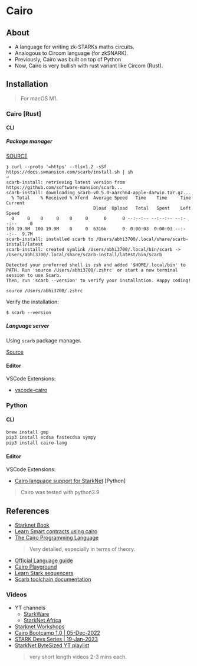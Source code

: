 # Cairo

## About

- A language for writing zk-STARKs maths circuits.
- Analogous to Circom language (for zkSNARK).
- Previously, Cairo was built on top of Python
- Now, Cairo is very bullish with rust variant like Circom (Rust).

## Installation

> For macOS M1.

### Cairo [Rust]

#### CLI

##### Package manager

[SOURCE](https://docs.swmansion.com/scarb/docs/install#quick-installation)

```console
❯ curl --proto '=https' --tlsv1.2 -sSf https://docs.swmansion.com/scarb/install.sh | sh                                                                                            ⏎
scarb-install: retrieving latest version from https://github.com/software-mansion/scarb...
scarb-install: downloading scarb-v0.5.0-aarch64-apple-darwin.tar.gz...
  % Total    % Received % Xferd  Average Speed   Time    Time     Time  Current
                                 Dload  Upload   Total   Spent    Left  Speed
  0     0    0     0    0     0      0      0 --:--:-- --:--:-- --:--:--     0
100 19.9M  100 19.9M    0     0  6316k      0  0:00:03  0:00:03 --:--:--  9.7M
scarb-install: installed scarb to /Users/abhi3700/.local/share/scarb-install/latest
scarb-install: created symlink /Users/abhi3700/.local/bin/scarb -> /Users/abhi3700/.local/share/scarb-install/latest/bin/scarb

Detected your preferred shell is zsh and added '$HOME/.local/bin' to PATH. Run 'source /Users/abhi3700/.zshrc' or start a new terminal session to use Scarb.
Then, run 'scarb --version' to verify your installation. Happy coding!
```

```console
source /Users/abhi3700/.zshrc
```

Verify the installation:

```console
$ scarb --version
```

##### Language server

Using `scarb` package manager.

[Source](https://github.com/starkware-libs/cairo/blob/main/vscode-cairo/README.md)

#### Editor

VSCode Extensions:

- [vscode-cairo](https://github.com/starkware-libs/cairo/tree/d485f5ffd0c444d900cdcac57b9e745dcc280fba/vscode-cairo)

### Python

#### CLI

```bash
brew install gmp
pip3 install ecdsa fastecdsa sympy
pip3 install cairo-lang
```

#### Editor

VSCode Extensions:

- [Cairo language support for StarkNet](https://marketplace.visualstudio.com/items?itemName=ericglau.cairo-ls) [Python]

> Cairo was tested with python3.9

## References

- [Starknet Book](https://book.starknet.io/)
- [Learn Smart contracts using cairo](https://book.starknet.io/chapter_2/index.html)
- [The Cairo Programming Language](https://cairo-book.github.io/title-page.html)
  > Very detailed, especially in terms of theory.
- [Official Language guide](https://www.cairo-lang.org/)
- [Cairo Playground](https://www.cairo-lang.org/playground/)
- [Learn Stark sequencers](https://book.starknet.io/chapter_8/sequencers.html)
- [Scarb toolchain documentation](https://docs.swmansion.com/scarb/docs)

### Videos

- YT channels
  - [StarkWare](https://www.youtube.com/channel/UCnDWguR8mE2oDBsjhQkgbvg/playlists)
  - [StarkNet Africa](https://www.youtube.com/@starknetafrica)
- [Starknet Workshops](https://www.youtube.com/playlist?list=PLcIyXLwiPilV5RBZj43AX1FY4FJMWHFTY)
- [Cairo Bootcamp 1.0 | 05-Dec-2022](https://www.youtube.com/playlist?list=PLKhUlfTgU76DVMLsoGD8C30pCWh66peRC)
- [STARK Devs Series | 19-Jan-2023](https://www.youtube.com/playlist?list=PLKhUlfTgU76CwprjKSBJw25sTuiIBhVvc)
- [StarkNet ByteSized YT playlist](https://www.youtube.com/playlist?list=PLcIyXLwiPilVfjUeZ-XfD9I097ksXjKyU)
  > very short length videos 2-3 mins each.
